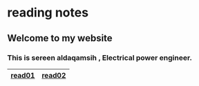 # reading notes

## Welcome to my website

### This is sereen aldaqamsih , Electrical power engineer.

[read01](https://sereendaqamsih.github.io/readingnotes/read01)| [read02](https://sereendaqamsih.github.io/readingnotes/read02 )
------------| -------------


  
